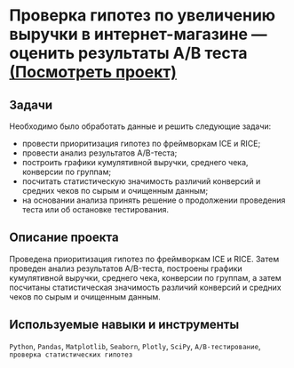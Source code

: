 # Проверка гипотез по увеличению выручки в интернет-магазине — оценить результаты A/B теста [(Посмотреть проект)](https://github.com/alexeybutyrin/YPracticum/blob/2818a725c7f00e18bb3cef09d6b6e898a9d2d5d9/07.%20%D0%9F%D1%80%D0%BE%D0%B2%D0%B5%D1%80%D0%BA%D0%B0%20%D0%B3%D0%B8%D0%BF%D0%BE%D1%82%D0%B5%D0%B7%20%D0%BF%D0%BE%20%D1%83%D0%B2%D0%B5%D0%BB%D0%B8%D1%87%D0%B5%D0%BD%D0%B8%D1%8E%20%D0%B2%D1%8B%D1%80%D1%83%D1%87%D0%BA%D0%B8%20%D0%B2%20%D0%B8%D0%BD%D1%82%D0%B5%D1%80%D0%BD%D0%B5%D1%82-%D0%BC%D0%B0%D0%B3%D0%B0%D0%B7%D0%B8%D0%BD%D0%B5%20%D0%BE%D1%86%D0%B5%D0%BD%D0%B8%D1%82%D1%8C%20%D1%80%D0%B5%D0%B7%D1%83%D0%BB%D1%8C%D1%82%D0%B0%D1%82%D1%8B%20A%3AB%20%D1%82%D0%B5%D1%81%D1%82%D0%B0/AB_Copy1.ipynb)

## Задачи
Необходимо было обработать данные и решить следующие задачи:
* провести приоритизация гипотез по фреймворкам ICE и RICE;
* провести анализ результатов A/B-теста;
* построить графики кумулятивной выручки, среднего чека, конверсии по группам;
* посчитать статистическую значимость различий конверсий и средних чеков по сырым и очищенным данным;
* на основании анализа принять решение о продолжении проведения теста или об остановке тестирования.

## Описание проекта
Проведена приоритизация гипотез по фреймворкам ICE и RICE. Затем проведен анализ результатов A/B-теста, построены графики кумулятивной выручки, среднего чека, конверсии по группам, а затем посчитаны статистическая значимость различий конверсий и средних чеков по сырым и очищенным данным.

## Используемые навыки и инструменты
`Python`, `Pandas`, `Matplotlib`, `Seaborn`, `Plotly`, `SciPy`, `A/B-тестирование`, `проверка статистических гипотез`
